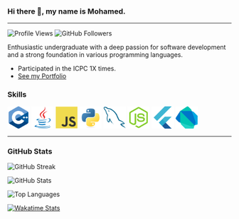 ### Hi there 👋, my name is Mohamed.

---

![Profile Views](https://komarev.com/ghpvc/?username=MohamedWElteir&color=blue) ![GitHub Followers](https://img.shields.io/github/followers/MohamedWElteir?label=Followers&style=social)


Enthusiastic undergraduate with a deep passion for software development and a strong foundation in various programming languages.
- Participated in the ICPC 1X times.
- [See my Portfolio](https://bio.link/mohamedwelteir)


### Skills

<p align="left">
  <img src="https://raw.githubusercontent.com/devicons/devicon/master/icons/cplusplus/cplusplus-original.svg" alt="C++" width="50" height="50"/>
  <img src="https://raw.githubusercontent.com/devicons/devicon/master/icons/java/java-original.svg" alt="Java" width="50" height="50"/>
  <img src="https://raw.githubusercontent.com/devicons/devicon/master/icons/javascript/javascript-original.svg" alt="JavaScript" width="50" height="50"/>
  <img src="https://raw.githubusercontent.com/devicons/devicon/master/icons/python/python-original.svg" alt="Python" width="50" height="50"/>
  <img src="https://raw.githubusercontent.com/devicons/devicon/master/icons/mysql/mysql-original.svg" alt="MySQL" width="50" height="50"/>
  <img src="https://raw.githubusercontent.com/devicons/devicon/master/icons/nodejs/nodejs-original.svg" alt="Node.js" width="50" height="50"/>
  <img src="https://raw.githubusercontent.com/devicons/devicon/master/icons/flutter/flutter-original.svg" alt="Flutter" width="50" height="50"/>
  <img src="https://raw.githubusercontent.com/devicons/devicon/master/icons/dart/dart-original.svg" alt="Dart" width="50" height="50"/>
</p>

---

### GitHub Stats
![GitHub Streak](https://github-readme-streak-stats.herokuapp.com/?user=MohamedWElteir&theme=chartreuse-dark&hide_border=true)

![GitHub Stats](https://github-readme-stats.vercel.app/api?username=MohamedWElteir&theme=chartreuse-dark&show_icons=true&hide_border=true&count_private=true)


![Top Languages](https://github-readme-stats.vercel.app/api/top-langs/?username=MohamedWElteir&theme=chartreuse-dark&show_icons=true&hide_border=true&layout=compact)

[![Wakatime Stats](https://github-readme-stats.vercel.app/api/wakatime?username=@MohamedWElteir&theme=chartreuse-dark)](https://github.com/anuraghazra/github-readme-stats)
